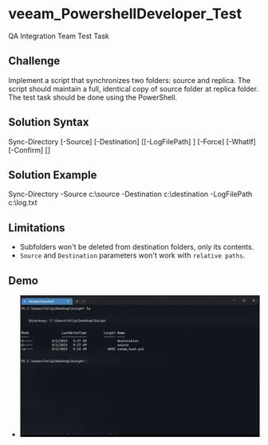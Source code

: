 # veeam_PowershellDeveloper_Test
QA Integration Team Test Task

## Challenge
Implement a script that synchronizes two folders: source and replica. 
The script should maintain a full, identical copy of source folder at replica folder. 
The test task should be done using the PowerShell.

## Solution Syntax
Sync-Directory [-Source] <String> [-Destination] <String> [[-LogFilePath] <String>] [-Force] [-WhatIf] [-Confirm] [<CommonParameters>]

## Solution Example
Sync-Directory -Source c:\source -Destination c:\destination -LogFilePath c:\log.txt

## Limitations
- Subfolders won't be deleted from destination folders, only its contents.
- `Source` and `Destination` parameters won't work with `relative paths`.

## Demo
- ![image](./demo/sync-directory_demo.gif)